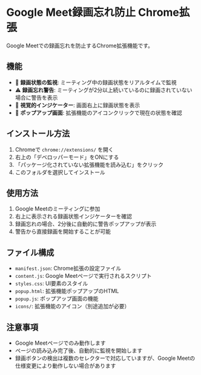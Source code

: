 # Google Meet録画忘れ防止 Chrome拡張

Google Meetでの録画忘れを防止するChrome拡張機能です。

## 機能

- 🎥 **録画状態の監視**: ミーティング中の録画状態をリアルタイムで監視
- ⚠️ **録画忘れ警告**: ミーティングが2分以上続いているのに録画されていない場合に警告を表示
- 🔴 **視覚的インジケーター**: 画面右上に録画状態を表示
- 📱 **ポップアップ画面**: 拡張機能のアイコンクリックで現在の状態を確認

## インストール方法

1. Chromeで `chrome://extensions/` を開く
2. 右上の「デベロッパーモード」をONにする
3. 「パッケージ化されていない拡張機能を読み込む」をクリック
4. このフォルダを選択してインストール

## 使用方法

1. Google Meetのミーティングに参加
2. 右上に表示される録画状態インジケーターを確認
3. 録画忘れの場合、2分後に自動的に警告ポップアップが表示
4. 警告から直接録画を開始することが可能

## ファイル構成

- `manifest.json`: Chrome拡張の設定ファイル
- `content.js`: Google Meetページで実行されるスクリプト
- `styles.css`: UI要素のスタイル
- `popup.html`: 拡張機能ポップアップのHTML
- `popup.js`: ポップアップ画面の機能
- `icons/`: 拡張機能のアイコン（別途追加が必要）

## 注意事項

- Google Meetページでのみ動作します
- ページの読み込み完了後、自動的に監視を開始します
- 録画ボタンの検出は複数のセレクターで対応していますが、Google Meetの仕様変更により動作しない場合があります